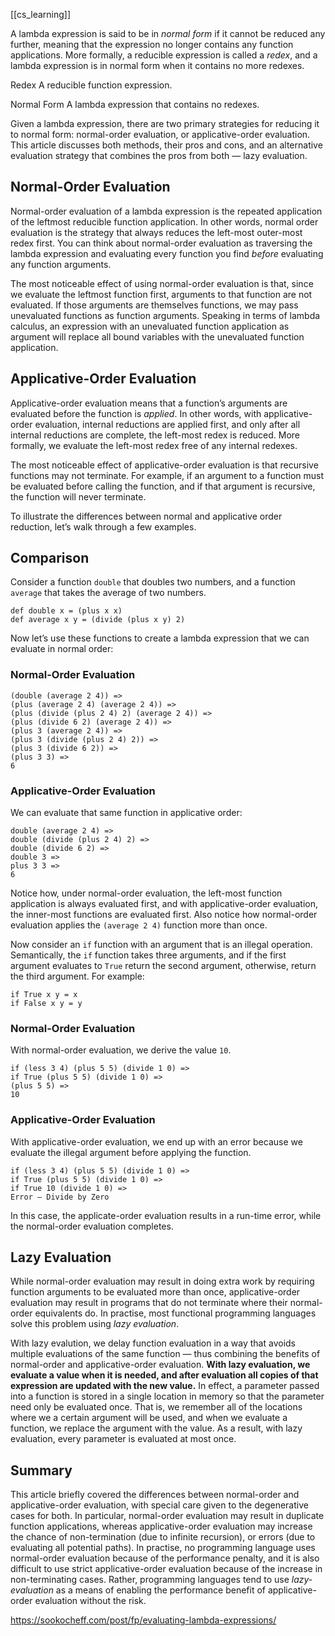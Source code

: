 [[cs_learning]]

A lambda expression is said to be in _normal form_ if it cannot be reduced any further, meaning that the expression no longer contains any function applications. More formally, a reducible expression is called a _redex_, and a lambda expression is in normal form when it contains no more redexes.

Redex
A reducible function expression.

Normal Form
A lambda expression that contains no redexes.

Given a lambda expression, there are two primary strategies for reducing it to normal form: normal-order evaluation, or applicative-order evaluation. This article discusses both methods, their pros and cons, and an alternative evaluation strategy that combines the pros from both — lazy evaluation.

## Normal-Order Evaluation

Normal-order evaluation of a lambda expression is the repeated application of the leftmost reducible function application. In other words, normal order evaluation is the strategy that always reduces the left-most outer-most redex first. You can think about normal-order evaluation as traversing the lambda expression and evaluating every function you find _before_ evaluating any function arguments.

The most noticeable effect of using normal-order evaluation is that, since we evaluate the leftmost function first, arguments to that function are not evaluated. If those arguments are themselves functions, we may pass unevaluated functions as function arguments. Speaking in terms of lambda calculus, an expression with an unevaluated function application as argument will replace all bound variables with the unevaluated function application.

## Applicative-Order Evaluation

Applicative-order evaluation means that a function’s arguments are evaluated before the function is _applied_. In other words, with applicative-order evaluation, internal reductions are applied first, and only after all internal reductions are complete, the left-most redex is reduced. More formally, we evaluate the left-most redex free of any internal redexes.

The most noticeable effect of applicative-order evaluation is that recursive functions may not terminate. For example, if an argument to a function must be evaluated before calling the function, and if that argument is recursive, the function will never terminate.

To illustrate the differences between normal and applicative order reduction, let’s walk through a few examples.

## Comparison

Consider a function `double` that doubles two numbers, and a function `average` that takes the average of two numbers.

```
def double x = (plus x x)
def average x y = (divide (plus x y) 2)
```

Now let’s use these functions to create a lambda expression that we can evaluate in normal order:

### Normal-Order Evaluation

```
(double (average 2 4)) =>
(plus (average 2 4) (average 2 4)) =>
(plus (divide (plus 2 4) 2) (average 2 4)) =>
(plus (divide 6 2) (average 2 4)) =>
(plus 3 (average 2 4)) =>
(plus 3 (divide (plus 2 4) 2)) =>
(plus 3 (divide 6 2)) =>
(plus 3 3) =>
6
```

### Applicative-Order Evaluation

We can evaluate that same function in applicative order:

```
double (average 2 4) =>
double (divide (plus 2 4) 2) =>
double (divide 6 2) =>
double 3 =>
plus 3 3 =>
6
```

Notice how, under normal-order evaluation, the left-most function application is always evaluated first, and with applicative-order evaluation, the inner-most functions are evaluated first. Also notice how normal-order evaluation applies the `(average 2 4)` function more than once.

Now consider an `if` function with an argument that is an illegal operation. Semantically, the `if` function takes three arguments, and if the first argument evaluates to `True` return the second argument, otherwise, return the third argument. For example:

```
if True x y = x
if False x y = y
```

### Normal-Order Evaluation

With normal-order evaluation, we derive the value `10`.

```
if (less 3 4) (plus 5 5) (divide 1 0) =>
if True (plus 5 5) (divide 1 0) =>
(plus 5 5) =>
10
```

### Applicative-Order Evaluation

With applicative-order evaluation, we end up with an error because we evaluate the illegal argument before applying the function.

```
if (less 3 4) (plus 5 5) (divide 1 0) =>
if True (plus 5 5) (divide 1 0) =>
if True 10 (divide 1 0) =>
Error — Divide by Zero
```

In this case, the applicate-order evaluation results in a run-time error, while the normal-order evaluation completes.

## Lazy Evaluation

While normal-order evaluation may result in doing extra work by requiring function arguments to be evaluated more than once, applicative-order evaluation may result in programs that do not terminate where their normal-order equivalents do. In practise, most functional programming languages solve this problem using _lazy evaluation_.

With lazy evalution, we delay function evaluation in a way that avoids multiple evaluations of the same function — thus combining the benefits of normal-order and applicative-order evaluation. **With lazy evaluation, we evaluate a value when it is needed, and after evaluation all copies of that expression are updated with the new value.** In effect, a parameter passed into a function is stored in a single location in memory so that the parameter need only be evaluated once. That is, we remember all of the locations where we a certain argument will be used, and when we evaluate a function, we replace the argument with the value. As a result, with lazy evaluation, every parameter is evaluated at most once.

## Summary

This article briefly covered the differences between normal-order and applicative-order evaluation, with special care given to the degenerative cases for both. In particular, normal-order evaluation may result in duplicate function applications, whereas applicative-order evaluation may increase the chance of non-termination (due to infinite recursion), or errors (due to evaluating all potential paths). In practise, no programming language uses normal-order evaluation because of the performance penalty, and it is also difficult to use strict applicative-order evaluation because of the increase in non-terminating cases. Rather, programming languages tend to use _lazy-evaluation_ as a means of enabling the performance benefit of applicative-order evaluation without the risk.

https://sookocheff.com/post/fp/evaluating-lambda-expressions/